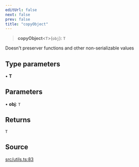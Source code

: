 ```yaml
---
editUrl: false
next: false
prev: false
title: "copyObject"
---
```


> **copyObject**\<`T`\>(`obj`): `T`

Doesn't preserver functions and other non-serializable values

## Type parameters

• **T**

## Parameters

• **obj**: `T`

## Returns

`T`

## Source

[src/utils.ts:83](https://github.com/eddienubes/sagetest/blob/bd07613/src/utils.ts#L83)
